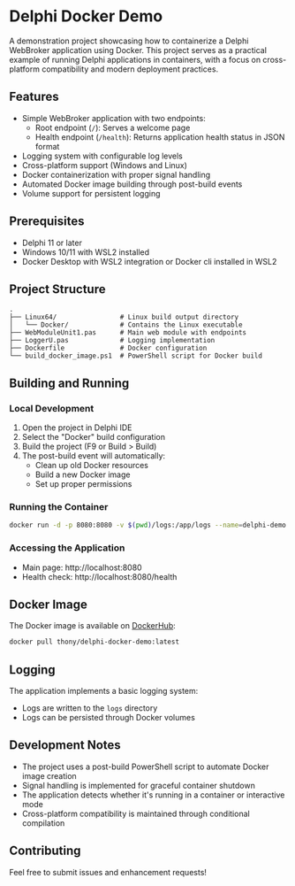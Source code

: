 # Delphi Docker Demo

A demonstration project showcasing how to containerize a Delphi WebBroker application using Docker. This project serves as a practical example of running Delphi applications in containers, with a focus on cross-platform compatibility and modern deployment practices.

## Features

- Simple WebBroker application with two endpoints:
  - Root endpoint (`/`): Serves a welcome page
  - Health endpoint (`/health`): Returns application health status in JSON format
- Logging system with configurable log levels
- Cross-platform support (Windows and Linux)
- Docker containerization with proper signal handling
- Automated Docker image building through post-build events
- Volume support for persistent logging

## Prerequisites

- Delphi 11 or later
- Windows 10/11 with WSL2 installed
- Docker Desktop with WSL2 integration or Docker cli installed in WSL2

## Project Structure

```
.
├── Linux64/                # Linux build output directory
│   └── Docker/             # Contains the Linux executable
├── WebModuleUnit1.pas      # Main web module with endpoints
├── LoggerU.pas             # Logging implementation
├── Dockerfile              # Docker configuration
└── build_docker_image.ps1  # PowerShell script for Docker build
```

## Building and Running

### Local Development

1. Open the project in Delphi IDE
2. Select the "Docker" build configuration
3. Build the project (F9 or Build > Build)
4. The post-build event will automatically:
   - Clean up old Docker resources
   - Build a new Docker image
   - Set up proper permissions

### Running the Container

```bash
docker run -d -p 8080:8080 -v $(pwd)/logs:/app/logs --name=delphi-demo delphi-docker-demo:latest
```

### Accessing the Application

- Main page: http://localhost:8080
- Health check: http://localhost:8080/health

## Docker Image

The Docker image is available on [DockerHub](https://hub.docker.com/r/thony/delphi-docker-demo):
```bash
docker pull thony/delphi-docker-demo:latest
```

## Logging

The application implements a basic logging system:
- Logs are written to the `logs` directory
- Logs can be persisted through Docker volumes

## Development Notes

- The project uses a post-build PowerShell script to automate Docker image creation
- Signal handling is implemented for graceful container shutdown
- The application detects whether it's running in a container or interactive mode
- Cross-platform compatibility is maintained through conditional compilation

## Contributing

Feel free to submit issues and enhancement requests!

